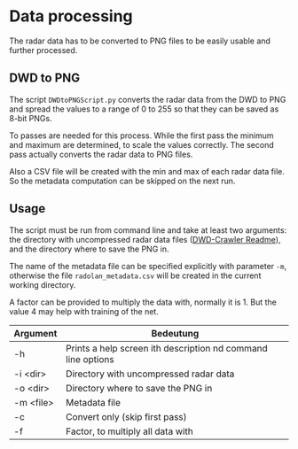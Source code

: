 # Data processing
The radar data has to be converted to PNG files to be easily usable and further processed.

## DWD to PNG
The script ```DWDtoPNGScript.py``` converts the radar data from the DWD to PNG and spread the values to a range of 0 to 255 so that they can be saved as 8-bit PNGs.

To passes are needed for this process. While the first pass the minimum and maximum are determined, to scale the values correctly. The second pass actually converts the radar data to PNG files.

Also a CSV file will be created with the min and max of each radar data file. So the metadata computation can be skipped on the next run.

## Usage
The script must be run from command line and take at least two arguments: the directory with uncompressed radar data files ([DWD-Crawler Readme](https://github.com/thgnaedi/DeepRain/blob/master/DWD_Crawler/README.md)), and the directory where to save the PNG in.

The name of the metadata file can be specified explicitly with parameter ```-m```, otherwise the file ```radolan_metadata.csv``` will be created in the current working directory. 
 
A factor can be provided to multiply the data with, normally it is 1. But the value 4 may help with training of the net.

Argument    | Bedeutung
------------|--------
-h          | Prints a help screen ith description nd command line options
-i \<dir\>  | Directory with uncompressed radar data
-o \<dir\>  | Directory where to save the PNG in
-m \<file\> | Metadata file
-c          | Convert only (skip first pass)
-f <number> | Factor, to multiply all data with
